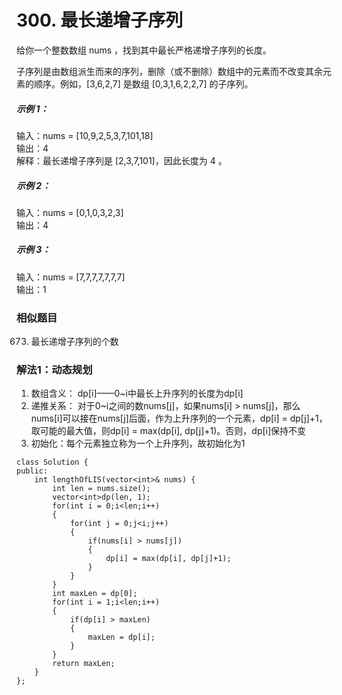 # 300. 最长递增子序列
给你一个整数数组 nums ，找到其中最长严格递增子序列的长度。

子序列是由数组派生而来的序列，删除（或不删除）数组中的元素而不改变其余元素的顺序。例如，[3,6,2,7] 是数组 [0,3,1,6,2,2,7] 的子序列。  

##### 示例 1：  
  
输入：nums = [10,9,2,5,3,7,101,18]  
输出：4  
解释：最长递增子序列是 [2,3,7,101]，因此长度为 4 。  
##### 示例 2：  
  
输入：nums = [0,1,0,3,2,3]  
输出：4  
##### 示例 3：  
  
输入：nums = [7,7,7,7,7,7,7]  
输出：1  

### 相似题目
673. 最长递增子序列的个数  

### 解法1：动态规划
1. 数组含义： dp[i]——0~i中最长上升序列的长度为dp[i]  
2. 递推关系： 对于0~i之间的数nums[j]，如果nums[i] > nums[j]，那么nums[i]可以接在nums[j]后面，作为上升序列的一个元素，dp[i] = dp[j]+1，取可能的最大值，则dp[i] = max(dp[i], dp[j]+1)。否则，dp[i]保持不变  
3. 初始化：每个元素独立称为一个上升序列，故初始化为1  

```
class Solution {
public:
    int lengthOfLIS(vector<int>& nums) {
        int len = nums.size();
        vector<int>dp(len, 1);
        for(int i = 0;i<len;i++)
        {
            for(int j = 0;j<i;j++)
            {
                if(nums[i] > nums[j])
                {
                    dp[i] = max(dp[i], dp[j]+1);
                }
            }
        }
        int maxLen = dp[0];
        for(int i = 1;i<len;i++)
        {
            if(dp[i] > maxLen)
            {
                maxLen = dp[i];
            }
        }
        return maxLen;
    }
};
```